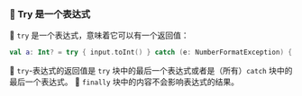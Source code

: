 ### 🔄 Try 是一个表达式

🧩 `try` 是一个表达式，意味着它可以有一个返回值：

```kotlin
val a: Int? = try { input.toInt() } catch (e: NumberFormatException) { null }
```

🔄 `try`-表达式的返回值是 `try` 块中的<!--
-->最后一个表达式或者是（所有）`catch` 块中的最后一个表达式。
🚫 `finally` 块中的内容不会影响表达式的结果。
